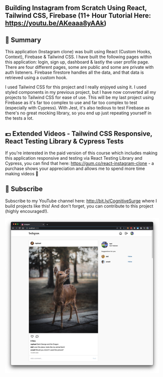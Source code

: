 ## Building Instagram from Scratch Using React, Tailwind CSS, Firebase (11+ Hour Tutorial Here: https://youtu.be/AKeaaa8yAAk)

## 📣 Summary

This application (Instagram clone) was built using React (Custom Hooks, Context), Firebase & Tailwind CSS. I have built the following pages within this application: login, sign up, dashboard & lastly the user profile page. There are four different pages, some are public and some are private with auth listeners. Firebase firestore handles all the data, and that data is retrieved using a custom hook.

I used Tailwind CSS for this project and I really enjoyed using it. I used styled components in my previous project, but I have now converted all my projects to Tailwind CSS for ease of use. This will be my last project using Firebase as it's far too complex to use and far too complex to test (especially with Cypress). With Jest, it's also tedious to test Firebase as there's no great mocking library, so you end up just repeating yourself in the tests a lot.

## 💷  Extended Videos - Tailwind CSS Responsive, React Testing Library & Cypress Tests

If you're interested in the paid version of this course which includes making this application responsive and testing via React Testing Library and Cypress, you can find that here: https://gum.co/react-instagram-clone - a purchase shows your appreciation and allows me to spend more time making videos 🙌

## 🎥 Subscribe

Subscribe to my YouTube channel here: http://bit.ly/CognitiveSurge where I build projects like this! And don't forget, you can contribute to this project (highly encouraged!).

![Preview](instagram-preview.png?raw=true)

